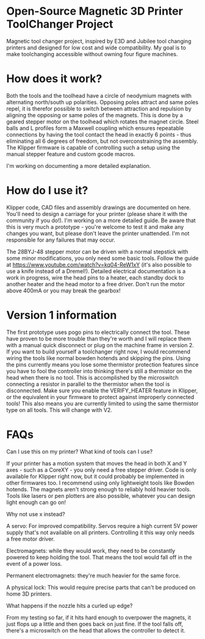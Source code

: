 # Open-Source Magnetic 3D Printer ToolChanger Project

Magnetic tool changer project, inspired by E3D and Jubilee tool changing printers and designed for low cost and wide compatibility. My goal is to make toolchanging accessible without owning four figure machines.

# How does it work?

Both the tools and the toolhead have a circle of neodymium magnets with alternating north/south up polarities. Opposing poles attract and same poles repel, it is therefor possible to switch between attraction and repulsion by aligning the opposing or same poles of the magnets. This is done by a geared stepper motor on the toolhead which rotates the magnet circle. Steel balls and L profiles form a Maxwell coupling which ensures repeatable connections by having the tool contact the head in exactly 6 points - thus eliminating all 6 degrees of freedom, but not overconstraining the assembly.
The Klipper firmware is capable of controlling such a setup using the manual stepper feature and custom gcode macros.

I'm working on documenting a more detailed explanation.

# How do I use it?

Klipper code, CAD files and assembly drawings are documented on here. You'll need to design a carriage for your printer (please share it with the community if you do!). I'm working on a more detailed guide. Be aware that this is very much a prototype - you're welcome to test it and make any changes you want, but please don't leave the printer unattended. I'm not responsible for any failures that may occur.

The 28BYJ-48 stepper motor can be driven with a normal stepstick with some minor modifications, you only need some basic tools. Follow the guide at https://www.youtube.com/watch?v=kq04-ReW1xY (it's also possible to use a knife instead of a Dremel!). Detailed electrical documentation is a work in progress, wire the head pins to a heater, each standby dock to another heater and the head motor to a free driver. Don't run the motor above 400mA or you may break the gearbox!

# Version 1 information

The first prototype uses pogo pins to electrically connect the tool. These have proven to be more trouble than they're worth and I will replace them with a manual quick disconnect or plug on the machine frame in version 2. If you want to build yourself a toolchanger right now, I would recommend wiring the tools like normal bowden hotends and skipping the pins.
Using the pins currently means you lose some thermistor protection features since you have to fool the controller into thinking there's still a thermistor on the head when there is no tool. This is accomplished by the microswitch connecting a resistor in parallel to the thermistor when the tool is disconnected. Make sure you enable the VERIFY_HEATER feature in Klipper, or the equivalent in your firmware to protect against improperly connected tools! This also means you are currently limited to using the same thermistor type on all tools. This will change with V2.

# FAQs

Can I use this on my printer? What kind of tools can I use?

If your printer has a motion system that moves the head in both X and Y axes - such as a CoreXY - you only need a free stepper driver. Code is only available for Klipper right now, but it could probably be implemented in other firmwares too.
I recommend using only lightweight tools like Bowden hotends. The magnets aren't strong enough to reliably hold heavier tools. Tools like lasers or pen plotters are also possible, whatever you can design light enough can go on!

Why not use x instead?

A servo: For improved compatibility. Servos require a high current 5V power supply that's not available on all printers. Controlling it this way only needs a free motor driver.

Electromagnets: while they would work, they need to be constantly powered to keep holding the tool. That means the tool would fall off in the event of a power loss.

Permanent electromagnets: they're much heavier for the same force.

A physical lock: This would require precise parts that can't be produced on home 3D printers.

What happens if the nozzle hits a curled up edge?

From my testing so far, if it hits hard enough to overpower the magnets, it just flops up a little and then goes back on just fine. If the tool falls off, there's a microswitch on the head that allows the controller to detect it.
